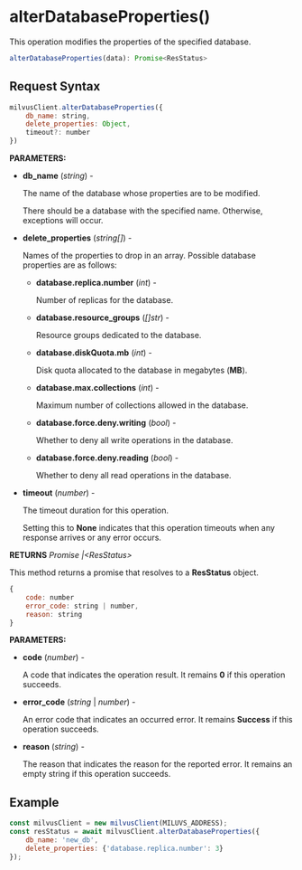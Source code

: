 # alterDatabaseProperties()

This operation modifies the properties of the specified database.

```javascript
alterDatabaseProperties(data): Promise<ResStatus>
```

## Request Syntax

```javascript
milvusClient.alterDatabaseProperties({
    db_name: string,
    delete_properties: Object,
    timeout?: number
})
```

**PARAMETERS:**

- **db_name** (*string*) -

    The name of the database whose properties are to be modified.

    There should be a database with the specified name. Otherwise, exceptions will occur.

- **delete_properties** (*string[]*) -

    Names of the properties to drop in an array. Possible database properties are as follows:

    - **database.replica.number** (*int*) -

        Number of replicas for the database.

    - **database.resource_groups** (*[]str*) -

        Resource groups dedicated to the database.

    - **database.diskQuota.mb** (*int*) -

        Disk quota allocated to the database in megabytes (**MB**).

    - **database.max.collections** (*int*) -

        Maximum number of collections allowed in the database.

    - **database.force.deny.writing** (*bool*) -

        Whether to deny all write operations in the database.

    - **database.force.deny.reading** (*bool*) -

        Whether to deny all read operations in the database.

- **timeout** (*number*) -

    The timeout duration for this operation. 

    Setting this to **None** indicates that this operation timeouts when any response arrives or any error occurs.

**RETURNS** *Promise |\<ResStatus>*

This method returns a promise that resolves to a **ResStatus** object.

```javascript
{
    code: number
    error_code: string | number,
    reason: string
}
```

**PARAMETERS:**

- **code** (*number*) -

    A code that indicates the operation result. It remains **0** if this operation succeeds.

- **error_code** (*string* | *number*) -

    An error code that indicates an occurred error. It remains **Success** if this operation succeeds. 

- **reason** (*string*) - 

    The reason that indicates the reason for the reported error. It remains an empty string if this operation succeeds.

## Example

```javascript
const milvusClient = new milvusClient(MILUVS_ADDRESS);
const resStatus = await milvusClient.alterDatabaseProperties({ 
    db_name: 'new_db',
    delete_properties: {'database.replica.number': 3} 
});
```

